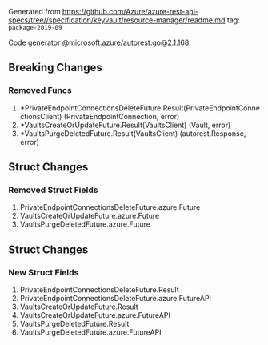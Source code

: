 Generated from https://github.com/Azure/azure-rest-api-specs/tree//specification/keyvault/resource-manager/readme.md tag: `package-2019-09`

Code generator @microsoft.azure/autorest.go@2.1.168

## Breaking Changes

### Removed Funcs

1. *PrivateEndpointConnectionsDeleteFuture.Result(PrivateEndpointConnectionsClient) (PrivateEndpointConnection, error)
1. *VaultsCreateOrUpdateFuture.Result(VaultsClient) (Vault, error)
1. *VaultsPurgeDeletedFuture.Result(VaultsClient) (autorest.Response, error)

## Struct Changes

### Removed Struct Fields

1. PrivateEndpointConnectionsDeleteFuture.azure.Future
1. VaultsCreateOrUpdateFuture.azure.Future
1. VaultsPurgeDeletedFuture.azure.Future

## Struct Changes

### New Struct Fields

1. PrivateEndpointConnectionsDeleteFuture.Result
1. PrivateEndpointConnectionsDeleteFuture.azure.FutureAPI
1. VaultsCreateOrUpdateFuture.Result
1. VaultsCreateOrUpdateFuture.azure.FutureAPI
1. VaultsPurgeDeletedFuture.Result
1. VaultsPurgeDeletedFuture.azure.FutureAPI
